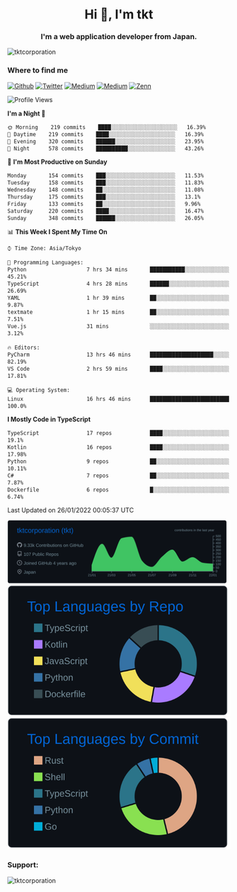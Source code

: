 <h1 align="center">Hi 👋, I'm tkt</h1>
<h3 align="center">I'm a web application developer from Japan.</h3>

<p align="left"> <img src="https://komarev.com/ghpvc/?username=tktcorporation&label=Profile%20views&color=0e75b6&style=flat" alt="tktcorporation" /> </p>

<h3>Where to find me</h3>
<p>
<a href="https://github.com/tktcorporation" target="_blank"><img alt="Github" src="https://img.shields.io/badge/GitHub-%2312100E.svg?&style=for-the-badge&logo=Github&logoColor=white" /></a>
<a href="https://twitter.com/tktcorporation" target="_blank"><img alt="Twitter" src="https://img.shields.io/badge/twitter-%231DA1F2.svg?&style=for-the-badge&logo=twitter&logoColor=white" /></a>
<a href="https://www.linkedin.com/in/tktcorporation" target="_blank"><img alt="Medium" src="https://img.shields.io/badge/linkdin-0a66c2.svg?&style=for-the-badge&logo=linkedin&logoColor=white" /></a>
<a href="https://qiita.com/tktcorporation" target="_blank"><img alt="Medium" src="https://img.shields.io/badge/qiita-55C500.svg?&style=for-the-badge&logo=qiita&logoColor=white" /></a>
<a href="https://zenn.dev/tktcorporation" target="_blank"><img alt="Zenn" src="https://img.shields.io/badge/Zenn-3EA8FF.svg?&style=for-the-badge&logo=Zenn&logoColor=white" /></a>
</p>
  
<!--START_SECTION:waka-->
![Profile Views](http://img.shields.io/badge/Profile%20Views-0-blue)

**I'm a Night 🦉** 

```text
🌞 Morning    219 commits    ████░░░░░░░░░░░░░░░░░░░░░   16.39% 
🌆 Daytime    219 commits    ████░░░░░░░░░░░░░░░░░░░░░   16.39% 
🌃 Evening    320 commits    ██████░░░░░░░░░░░░░░░░░░░   23.95% 
🌙 Night      578 commits    ██████████░░░░░░░░░░░░░░░   43.26%

```
📅 **I'm Most Productive on Sunday** 

```text
Monday       154 commits    ███░░░░░░░░░░░░░░░░░░░░░░   11.53% 
Tuesday      158 commits    ███░░░░░░░░░░░░░░░░░░░░░░   11.83% 
Wednesday    148 commits    ██░░░░░░░░░░░░░░░░░░░░░░░   11.08% 
Thursday     175 commits    ███░░░░░░░░░░░░░░░░░░░░░░   13.1% 
Friday       133 commits    ██░░░░░░░░░░░░░░░░░░░░░░░   9.96% 
Saturday     220 commits    ████░░░░░░░░░░░░░░░░░░░░░   16.47% 
Sunday       348 commits    ██████░░░░░░░░░░░░░░░░░░░   26.05%

```


📊 **This Week I Spent My Time On** 

```text
⌚︎ Time Zone: Asia/Tokyo

💬 Programming Languages: 
Python                   7 hrs 34 mins       ███████████░░░░░░░░░░░░░░   45.21% 
TypeScript               4 hrs 28 mins       ██████░░░░░░░░░░░░░░░░░░░   26.69% 
YAML                     1 hr 39 mins        ██░░░░░░░░░░░░░░░░░░░░░░░   9.87% 
textmate                 1 hr 15 mins        ██░░░░░░░░░░░░░░░░░░░░░░░   7.51% 
Vue.js                   31 mins             ░░░░░░░░░░░░░░░░░░░░░░░░░   3.12%

🔥 Editors: 
PyCharm                  13 hrs 46 mins      ████████████████████░░░░░   82.19% 
VS Code                  2 hrs 59 mins       ████░░░░░░░░░░░░░░░░░░░░░   17.81%

💻 Operating System: 
Linux                    16 hrs 46 mins      █████████████████████████   100.0%

```

**I Mostly Code in TypeScript** 

```text
TypeScript               17 repos            ████░░░░░░░░░░░░░░░░░░░░░   19.1% 
Kotlin                   16 repos            ████░░░░░░░░░░░░░░░░░░░░░   17.98% 
Python                   9 repos             ██░░░░░░░░░░░░░░░░░░░░░░░   10.11% 
C#                       7 repos             ██░░░░░░░░░░░░░░░░░░░░░░░   7.87% 
Dockerfile               6 repos             █░░░░░░░░░░░░░░░░░░░░░░░░   6.74%

```



 Last Updated on 26/01/2022 00:05:37 UTC
<!--END_SECTION:waka-->

[![](https://raw.githubusercontent.com/tktcorporation/tktcorporation/master/profile-summary-card-output/github_dark/0-profile-details.svg)](https://github.com/vn7n24fzkq/github-profile-summary-cards)
[![](https://raw.githubusercontent.com/tktcorporation/tktcorporation/master/profile-summary-card-output/github_dark/1-repos-per-language.svg)](https://github.com/vn7n24fzkq/github-profile-summary-cards) [![](https://raw.githubusercontent.com/tktcorporation/tktcorporation/master/profile-summary-card-output/github_dark/2-most-commit-language.svg)](https://github.com/vn7n24fzkq/github-profile-summary-cards)

<h3 align="left">Support:</h3>
<p><a href="https://www.buymeacoffee.com/tktcorporation"> <img align="left" src="https://cdn.buymeacoffee.com/buttons/v2/default-yellow.png" height="50" width="210" alt="tktcorporation" /></a></p><br><br>
